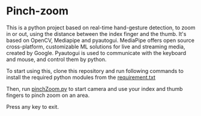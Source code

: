 # Pinch-zoom
This is a python project based on real-time hand-gesture detection, to zoom in or out, using the distance between the index finger and the thumb. 
It's based on OpenCV, Mediapipe and pyautogui. 
MediaPipe offers open source cross-platform, customizable ML solutions for live and streaming media, created by Google.
Pyautogui is used to communicate with the keyboard and mouse, and control them by python.

To start using this, clone this repository and run following commands to install the required python modules from the
[requirement.txt](https://github.com/aspirin01/pinch-zoom-opencv-ML/blob/main/requirement.txt)


Then, run
[pinchZoom.py](https://github.com/aspirin01/pinch-zoom-opencv-ML/blob/main/pinchZoom.py)
to start camera and use your index and thumb fingers to pinch zoom on an area. 

Press any key to exit.

